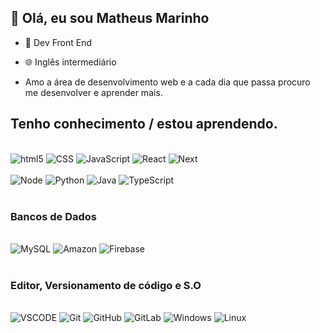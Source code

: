 

## 👋 Olá, eu sou Matheus Marinho 

- 🔭 Dev Front End
- :globe_with_meridians: Inglês intermediário

 - Amo a área de desenvolvimento web e a cada dia que passa procuro me desenvolver e aprender mais.


## Tenho conhecimento / estou aprendendo. 
<div>
  <br/>
  <img alt="html5" src="https://img.shields.io/badge/html5-%23E34F26.svg?style=for-the-badge&logo=html5&logoColor=white" />
  <img alt="CSS" src="https://img.shields.io/badge/css3-%231572B6.svg?style=for-the-badge&logo=css3&logoColor=white" />
  <img alt="JavaScript" src="https://img.shields.io/badge/javascript-%23323330.svg?style=for-the-badge&logo=javascript&logoColor=%23F7DF1E"/>
  <img alt="React" src="https://img.shields.io/badge/react-%2320232a.svg?style=for-the-badge&logo=react&logoColor=%2361DAFB"/>
  <img alt="Next" src="https://img.shields.io/badge/Next-black?style=for-the-badge&logo=next.js&logoColor=white"/>
</div>
<div><br/>
 <img alt="Node" src="https://img.shields.io/badge/node.js-6DA55F?style=for-the-badge&logo=node.js&logoColor=white"/>
 <img alt="Python" src="https://img.shields.io/badge/python-3670A0?style=for-the-badge&logo=python&logoColor=ffdd54">
 <img alt="Java" src="https://img.shields.io/badge/java-white?style=for-the-badge&logo=java&logoColor=orangered">
 <img alt="TypeScript" src="https://img.shields.io/badge/typescript-%23007ACC.svg?style=for-the-badge&logo=typescript&logoColor=white"/>
</div><br/>

### Bancos de Dados
<div><br/>
  <img alt="MySQL" src="https://img.shields.io/badge/MySQL-00000F?style=for-the-badge&logo=mysql&logoColor=white"/>
  <img alt="Amazon" src="https://img.shields.io/badge/AWS-%23FF9900.svg?style=for-the-badge&logo=amazon-aws&logoColor=white"/>
  <img alt="Firebase" src="https://img.shields.io/badge/firebase-00000F?style=for-the-badge&logo=firebase&logoColor=white"/>
</div> <br/>

### Editor, Versionamento de código e S.O
<div><br/>
  <img alt="VSCODE" src="https://img.shields.io/badge/Visual_Studio_Code-0078D4?style=for-the-badge&logo=visual%20studio%20code&logoColor=white"/>
  <img alt="Git" src="https://img.shields.io/badge/Git-F05032?style=for-the-badge&logo=git&logoColor=white"/>
  <img alt="GitHub" src="https://img.shields.io/badge/GitHub-100000?style=for-the-badge&logo=github&logoColor=white"/>
  <img alt="GitLab" src="https://img.shields.io/badge/GitLab-330F63?style=for-the-badge&logo=gitlab&logoColor=white"/>
  <img alt="Windows" src="https://img.shields.io/badge/windows-grey?style=for-the-badge&logo=windows&logoColor=blue"/>
  <img alt="Linux" src="https://img.shields.io/badge/Linux-FCC624?style=for-the-badge&logo=linux&logoColor=black"/>
</div> <br/>
